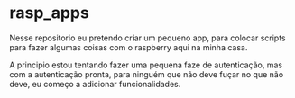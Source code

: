 # rasp_apps

Nesse repositorio eu pretendo criar um pequeno app, para colocar scripts para fazer algumas coisas com o raspberry aqui na minha casa.

A principio estou tentando fazer uma pequena faze de autenticação, mas com a autenticação pronta, para ninguém que não deve fuçar no que não deve, eu começo a adicionar funcionalidades.

